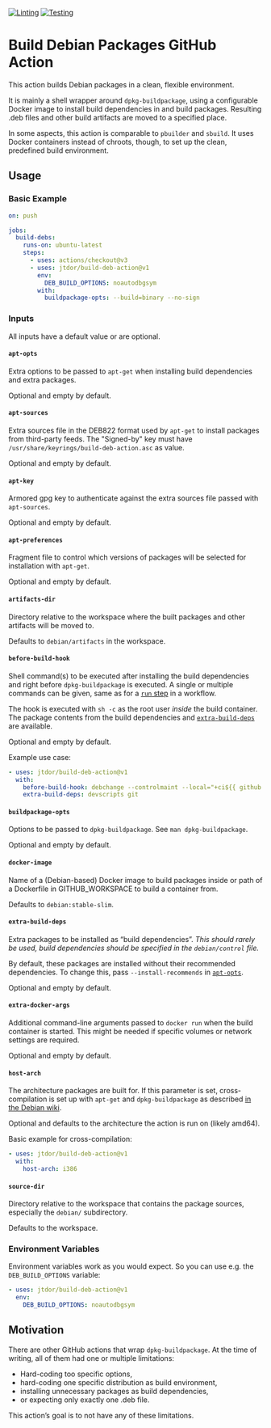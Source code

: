 [![Linting](https://github.com/jtdor/build-deb-action/actions/workflows/lint.yml/badge.svg)](https://github.com/jtdor/build-deb-action/actions/workflows/lint.yml)
[![Testing](https://github.com/jtdor/build-deb-action/actions/workflows/test.yml/badge.svg)](https://github.com/jtdor/build-deb-action/actions/workflows/test.yml)

# Build Debian Packages GitHub Action

This action builds Debian packages in a clean, flexible environment.

It is mainly a shell wrapper around `dpkg-buildpackage`, using a configurable
Docker image to install build dependencies in and build packages. Resulting
.deb files and other build artifacts are moved to a specified place.

In some aspects, this action is comparable to `pbuilder` and `sbuild`. It uses
Docker containers instead of chroots, though, to set up the clean, predefined
build environment.

## Usage
### Basic Example
```yaml
on: push

jobs:
  build-debs:
    runs-on: ubuntu-latest
    steps:
      - uses: actions/checkout@v3
      - uses: jtdor/build-deb-action@v1
        env:
          DEB_BUILD_OPTIONS: noautodbgsym
        with:
          buildpackage-opts: --build=binary --no-sign
```

### Inputs
All inputs have a default value or are optional.

#### `apt-opts`
Extra options to be passed to `apt-get` when installing build dependencies and
extra packages.

Optional and empty by default.

#### `apt-sources`
Extra sources file in the DEB822 format used by `apt-get` to install packages
from third-party feeds. The "Signed-by" key must have `/usr/share/keyrings/build-deb-action.asc`
as value.

Optional and empty by default.

#### `apt-key`
Armored gpg key to authenticate against the extra sources file passed with
`apt-sources`.

Optional and empty by default.

#### `apt-preferences`
Fragment file to control which versions of packages will be selected for
installation with `apt-get`.

Optional and empty by default.

#### `artifacts-dir`
Directory relative to the workspace where the built packages and other
artifacts will be moved to.

Defaults to `debian/artifacts` in the workspace.

#### `before-build-hook`
Shell command(s) to be executed after installing the build dependencies and right
before `dpkg-buildpackage` is executed. A single or multiple commands can be
given, same as for a
[`run` step](https://docs.github.com/en/actions/using-workflows/workflow-syntax-for-github-actions#jobsjob_idstepsrun)
in a workflow.

The hook is executed with `sh -c` as the root user *inside* the build container.
The package contents from the build dependencies and
[`extra-build-deps`](#extra-build-deps) are available.

Optional and empty by default.

Example use case:
```yaml
- uses: jtdor/build-deb-action@v1
  with:
    before-build-hook: debchange --controlmaint --local="+ci${{ github.run_id }}~git$(git rev-parse --short HEAD)" "CI build"
    extra-build-deps: devscripts git
```

#### `buildpackage-opts`
Options to be passed to `dpkg-buildpackage`. See `man dpkg-buildpackage`.

Optional and empty by default.

#### `docker-image`
Name of a (Debian-based) Docker image to build packages inside or path of a
Dockerfile in GITHUB_WORKSPACE to build a container from.

Defaults to `debian:stable-slim`.

#### `extra-build-deps`
Extra packages to be installed as “build dependencies”. *This should rarely be
used, build dependencies should be specified in the `debian/control` file.*

By default, these packages are installed without their recommended
dependencies. To change this, pass `--install-recommends` in
[`apt-opts`](#apt-opts).

Optional and empty by default.

#### `extra-docker-args`
Additional command-line arguments passed to `docker run` when the build
container is started. This might be needed if specific volumes or network
settings are required.

Optional and empty by default.

#### `host-arch`
The architecture packages are built for. If this parameter is set,
cross-compilation is set up with `apt-get` and `dpkg-buildpackage` as described
[in the Debian wiki](https://wiki.debian.org/CrossCompiling#Building_with_dpkg-buildpackage).

Optional and defaults to the architecture the action is run on (likely amd64).

Basic example for cross-compilation:
```yaml
- uses: jtdor/build-deb-action@v1
  with:
    host-arch: i386
```

#### `source-dir`
Directory relative to the workspace that contains the package sources,
especially the `debian/` subdirectory.

Defaults to the workspace.

### Environment Variables
Environment variables work as you would expect. So you can use e.g. the
`DEB_BUILD_OPTIONS` variable:
```yaml
- uses: jtdor/build-deb-action@v1
  env:
    DEB_BUILD_OPTIONS: noautodbgsym
```

## Motivation
There are other GitHub actions that wrap `dpkg-buildpackage`. At the time of
writing, all of them had one or multiple limitations:
 * Hard-coding too specific options,
 * hard-coding one specific distribution as build environment,
 * installing unnecessary packages as build dependencies,
 * or expecting only exactly one .deb file.

This action’s goal is to not have any of these limitations.
